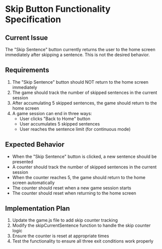 # Skip Button Functionality Specification

## Current Issue
The "Skip Sentence" button currently returns the user to the home screen immediately after skipping a sentence. This is not the desired behavior.

## Requirements
1. The "Skip Sentence" button should NOT return to the home screen immediately
2. The game should track the number of skipped sentences in the current session
3. After accumulating 5 skipped sentences, the game should return to the home screen
4. A game session can end in three ways:
   - User clicks "Back to Home" button
   - User accumulates 5 skipped sentences
   - User reaches the sentence limit (for continuous mode)

## Expected Behavior
- When the "Skip Sentence" button is clicked, a new sentence should be presented
- A counter should track the number of skipped sentences in the current session
- When the counter reaches 5, the game should return to the home screen automatically
- The counter should reset when a new game session starts
- The counter should reset when returning to the home screen

## Implementation Plan
1. Update the game.js file to add skip counter tracking
2. Modify the skipCurrentSentence function to handle the skip counter logic
3. Ensure the counter is reset at appropriate times
4. Test the functionality to ensure all three exit conditions work properly